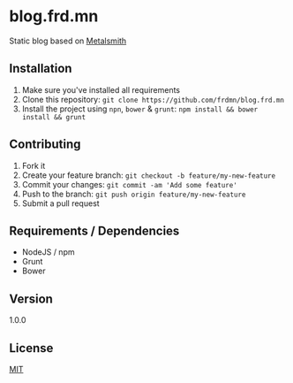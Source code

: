 # blog.frd.mn

Static blog based on [Metalsmith](http://www.metalsmith.io/)

## Installation

1. Make sure you've installed all requirements
2. Clone this repository:
  `git clone https://github.com/frdmn/blog.frd.mn`
3. Install the project using `npn`, `bower` & `grunt`:
  `npm install && bower install && grunt`

## Contributing

1. Fork it
2. Create your feature branch: `git checkout -b feature/my-new-feature`
3. Commit your changes: `git commit -am 'Add some feature'`
4. Push to the branch: `git push origin feature/my-new-feature`
5. Submit a pull request

## Requirements / Dependencies

* NodeJS / npm
* Grunt
* Bower

## Version

1.0.0

## License

[MIT](LICENSE)
